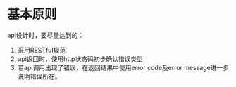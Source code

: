 # 基本原则

api设计时，要尽量达到的：
1. 采用RESTful规范
2. api返回时，使用http状态码初步确认错误类型
3. 若api调用出现了错误，在返回结果中使用error code及error message进一步说明错误所在。

